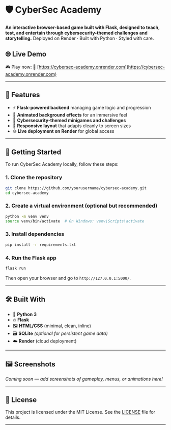 

# 🛡️ CyberSec Academy

**An interactive browser-based game built with Flask, designed to teach, test, and entertain through cybersecurity-themed challenges and storytelling.**
Deployed on Render · Built with Python · Styled with care.

## 🌐 Live Demo

🎮 Play now:
🔗 [https://cybersec-academy.onrender.com](https://cybersec-academy.onrender.com)

---

## 📌 Features

* ⚡ **Flask-powered backend** managing game logic and progression
* 🌠 **Animated background effects** for an immersive feel
* 🎯 **Cybersecurity-themed minigames and challenges**
* 🧩 **Responsive layout** that adapts cleanly to screen sizes
* 🌐 **Live deployment on Render** for global access

---

## 🚀 Getting Started

To run CyberSec Academy locally, follow these steps:

### 1. Clone the repository

```bash
git clone https://github.com/yourusername/cybersec-academy.git
cd cybersec-academy
```

### 2. Create a virtual environment (optional but recommended)

```bash
python -m venv venv
source venv/bin/activate  # On Windows: venv\Scripts\activate
```

### 3. Install dependencies

```bash
pip install -r requirements.txt
```

### 4. Run the Flask app

```bash
flask run
```

Then open your browser and go to `http://127.0.0.1:5000/`.

---

## 🛠️ Built With

* 🐍 **Python 3**
* 🔥 **Flask**
* 🖼️ **HTML/CSS** (minimal, clean, inline)
* 🗃️ **SQLite** *(optional for persistent game data)*
* ☁️ **Render** (cloud deployment)

---

## 🖼️ Screenshots

*Coming soon — add screenshots of gameplay, menus, or animations here!*

---

## 📄 License

This project is licensed under the MIT License. See the [LICENSE](LICENSE) file for details.

---


